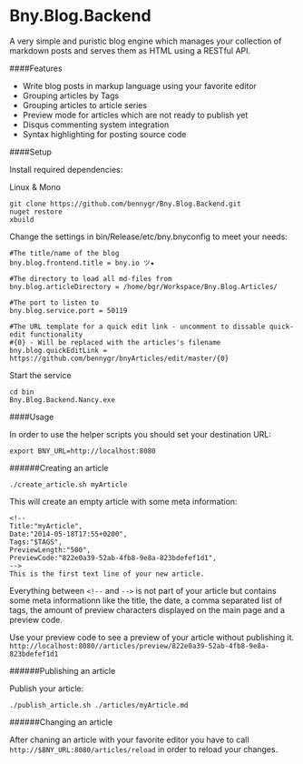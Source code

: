 # Bny.Blog.Backend
A very simple and puristic blog engine which manages your collection of markdown posts and serves them as HTML using a  RESTful API.

####Features

  * Write blog posts in markup language using your favorite editor
  * Grouping articles by Tags
  * Grouping articles  to article series
  * Preview mode for articles which are not ready to publish yet
  * Disqus commenting system integration
  * Syntax highlighting for posting source code

####Setup

Install required dependencies:

Linux & Mono
```
git clone https://github.com/bennygr/Bny.Blog.Backend.git
nuget restore
xbuild
```

Change the settings in bin/Release/etc/bny.bnyconfig to meet your needs:
```
#The title/name of the blog
bny.blog.frontend.title = bny.io ツ★

#The directory to load all md-files from
bny.blog.articleDirectory = /home/bgr/Workspace/Bny.Blog.Articles/

#The port to listen to
bny.blog.service.port = 50119

#The URL template for a quick edit link - uncomment to dissable quick-edit functionality
#{0} - Will be replaced with the articles's filename
bny.blog.quickEditLink = https://github.com/bennygr/bnyArticles/edit/master/{0}

```
Start the service
```
cd bin
Bny.Blog.Backend.Nancy.exe
```

####Usage 

In order to use the helper scripts you should set your destination URL:

```
export BNY_URL=http://localhost:8080
```

######Creating an article
```
./create_article.sh myArticle
```

This will create an empty article with some meta information:
```
<!--
Title:"myArticle",
Date:"2014-05-18T17:55+0200",
Tags:"$TAGS",
PreviewLength:"500",
PreviewCode:"822e0a39-52ab-4fb8-9e8a-823bdefef1d1",
-->
This is the first text line of your new article.
```

Everything between `<!--` and  `-->` is not part of your article but contains some meta informationn like the title, the date, a comma separated list of tags, the amount of preview characters displayed on the main page and a preview code.

Use your preview code to see a preview of your article without publishing it.
`http://localhost:8080//articles/preview/822e0a39-52ab-4fb8-9e8a-823bdefef1d1`

######Publishing an article

Publish your article:
```
./publish_article.sh ./articles/myArticle.md
```

######Changing an article

After chaning an article with your favorite editor you have to call 
`http://$BNY_URL:8080/articles/reload` in order to reload your changes.
